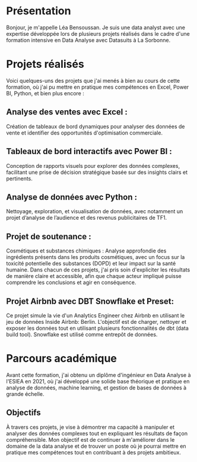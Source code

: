 # Présentation
Bonjour, je m'appelle Léa Bensoussan. Je suis une data analyst avec une expertise développée lors de plusieurs projets réalisés dans le cadre d'une formation intensive en Data Analyse avec Datasuits à La Sorbonne.

# Projets réalisés
Voici quelques-uns des projets que j'ai menés à bien au cours de cette formation, où j'ai pu mettre en pratique mes compétences en Excel, Power BI, Python, et bien plus encore :

## Analyse des ventes avec Excel : 
Création de tableaux de bord dynamiques pour analyser des données de vente et identifier des opportunités d'optimisation commerciale.
## Tableaux de bord interactifs avec Power BI : 
Conception de rapports visuels pour explorer des données complexes, facilitant une prise de décision stratégique basée sur des insights clairs et pertinents.
## Analyse de données avec Python : 
Nettoyage, exploration, et visualisation de données, avec notamment un projet d’analyse de l’audience et des revenus publicitaires de TF1.
## Projet de soutenance : 
Cosmétiques et substances chimiques : Analyse approfondie des ingrédients présents dans les produits cosmétiques, avec un focus sur la toxicité potentielle des substances (DOPD) et leur impact sur la santé humaine.
Dans chacun de ces projets, j'ai pris soin d'expliciter les résultats de manière claire et accessible, afin que chaque acteur impliqué puisse comprendre les conclusions et agir en conséquence.
## Projet Airbnb avec DBT Snowflake et Preset:
Ce projet simule la vie d'un Analytics Engineer chez Airbnb en utilisant le jeu de données Inside Airbnb: Berlin. L'objectif est de charger, nettoyer et exposer les données tout en utilisant plusieurs fonctionnalités de dbt (data build tool). Snowflake est utilisé comme entrepôt de données.

# Parcours académique
Avant cette formation, j'ai obtenu un diplôme d'ingénieur en Data Analyse à l'ESIEA en 2021, où j'ai développé une solide base théorique et pratique en analyse de données, machine learning, et gestion de bases de données à grande échelle.

## Objectifs
À travers ces projets, je vise à démontrer ma capacité à manipuler et analyser des données complexes tout en expliquant les résultats de façon compréhensible. Mon objectif est de continuer à m'améliorer dans le domaine de la data analyse et de trouver un poste où je pourrai mettre en pratique mes compétences tout en contribuant à des projets ambitieux.
